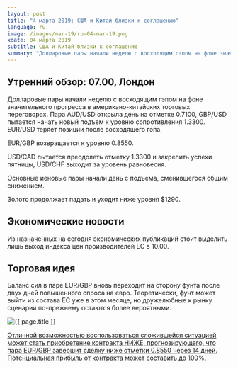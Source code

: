 ```yaml
---
layout: post
title: "4 марта 2019: США и Китай близки к соглашению"
language: ru
image: /images/mar-19/ru-04-mar-19.png
xdate: 04 марта 2019
subtitle: США и Китай близки к соглашению
summary: "Долларовые пары начали неделю с восходящим гэпом на фоне значительного прогресса в американо-китайских торговых переговорах. Пара AUD/USD открыла день на отметке 0.7100, GBP/USD пытается начать новый подъем к уровню сопротивления 1.3300. EUR/USD теряет позиции после восходящего гэпа"
---
```

## Утренний обзор: 07.00, Лондон
 
Долларовые пары начали неделю с восходящим гэпом на фоне значительного прогресса в американо-китайских торговых переговорах. Пара AUD/USD открыла день на отметке 0.7100, GBP/USD пытается начать новый подъем к уровню сопротивления 1.3300. EUR/USD теряет позиции после восходящего гэпа.

EUR/GBP возвращается к уровню 0.8550.

USD/CAD пытается преодолеть отметку 1.3300 и закрепить успехи пятницы, USD/CHF выходит за уровень равновесия.

Основные иеновые пары начали день с подъема, сменившегося общим снижением.

Золото продолжает падать и уходит ниже уровня $1290.
 
## Экономические новости
 
Из назначенных на сегодня экономических публикаций стоит выделить лишь выход индекса цен производителей ЕС в 10.00.
 
## Торговая идея

Баланс сил в паре EUR/GBP вновь переходит на сторону фунта после двух дней повышенного спроса на евро. Теоретически, фунт может выйти из состава ЕС уже в этом месяце, но дружелюбные к рынку сценарии по-прежнему остаются более вероятными.

<img src="{{ site.url }}/images/mar-19/ru-04-mar-19.png" alt="{{ page.title }}"  title="{{ page.title }}">

<a href="%LINK%%?currency=USD&amp;market=forex&underlying=frxEURGBP&formname=higherlower&duration_amount=14&duration_units=d&amount=10&amount_type=stake&expiry_type=duration&barrier=0.8550" target="_blank" rel="noopener noreferrer nofollow">Отличной возможностью воспользоваться сложившейся ситуацией может стать приобретение контракта НИЖЕ, прогнозирующего, что пара EUR/GBP завершит сделку ниже отметки 0.8550 через 14 дней. Потенциальная прибыль от контракта может составить до 100%.</a>
